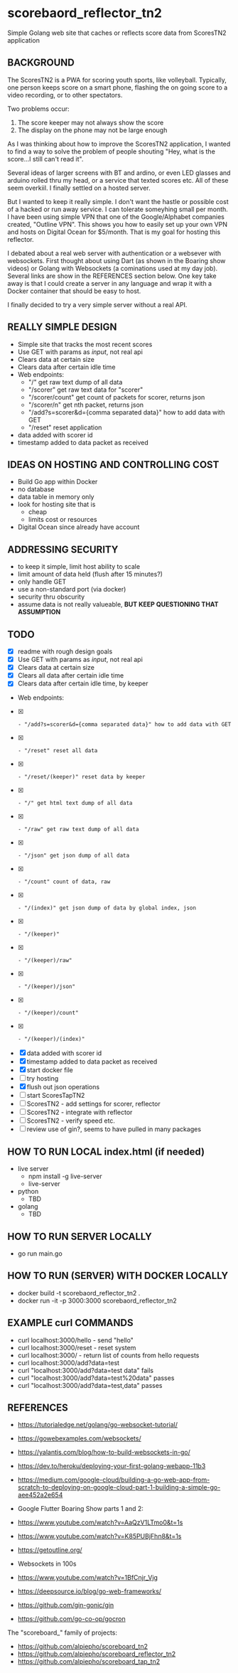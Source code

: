 # scorebaord_reflector_tn2
Simple Golang web site that caches or reflects score data from ScoresTN2 application

## BACKGROUND

The ScoresTN2 is a PWA for scoring youth sports, like volleyball.  Typically, one person keeps score on a smart phone, flashing the on going score to a video recording, or to other spectators.

Two problems occur:
1. The score keeper may not always show the score
2. The display on the phone may not be large enough

As I was thinking about how to improve the ScoresTN2 application, I wanted to find a way to solve the problem of people shouting "Hey, what is the score...I still can't read it".

Several ideas of larger screens with BT and ardino, or even LED glasses and arduino rolled thru my head, or a service that texted scores etc.  All of these seem overkiil.  I finally settled on a hosted server.

But I wanted to keep it really simple.  I don't want the hastle or possible cost of a hacked or run away service.  I can tolerate someyhing small per month.  I have been using simple VPN that one of the Google/Alphabet companies created, "Outline VPN".  This shows you how to easily set up your own VPN and hosts on Digital Ocean for $5/month.  That is my goal for hosting this reflector.

I debated about a real web server with authentication or a websever with websockets.  First thought about using Dart (as shown in the Boaring show videos) or Golang with Websockets (a cominations used at my day job).  Several links are show in the REFERENCES section below.  One key take away is that I could create a server in any language and wrap it with a Docker container that should be easy to host.

I finally decided to try a very simple server without a real API.


## REALLY SIMPLE DESIGN

- Simple site that tracks the most recent scores
- Use GET with params as *input*, not real api
- Clears data at certain size
- Clears data after certain idle time
- Web endpoints:
    - "/" get raw text dump of all data
    - "/scorer" get raw text data for "scorer"
    - "/scorer/count" get count of packets for scorer, returns json
    - "/scorer/n" get nth packet, returns json
    - "/add?s=scorer&d={comma separated data}" how to add data with GET
    - "/reset" reset application
- data added with scorer id
- timestamp added to data packet as received

## IDEAS ON HOSTING AND CONTROLLING COST

- Build Go app within Docker
- no database
- data table in memory only
- look for hosting site that is
    - cheap
    - limits cost or resources
- Digital Ocean since already have account

## ADDRESSING SECURITY

- to keep it simple, limit host ability to scale
- limit amount of data held (flush after 15 minutes?)
- only handle GET
- use a non-standard port (via docker)
- security thru obscurity
- assume data is not really valueable, **BUT KEEP QUESTIONING THAT ASSUMPTION**


## TODO
- [x] readme with rough design goals
- [x] Use GET with params as *input*, not real api
- [x] Clears data at certain size
- [x] Clears all data after certain idle time
- [x] Clears data after certain idle time, by keeper
- Web endpoints:
- [x]     - "/add?s=scorer&d={comma separated data}" how to add data with GET
- [x]     - "/reset" reset all data
- [x]     - "/reset/(keeper)" reset data by keeper
- [x]     - "/" get html text dump of all data
- [x]     - "/raw" get raw text dump of all data
- [x]     - "/json" get json dump of all data
- [x]     - "/count" count of data, raw
- [x]     - "/(index)" get json dump of data by global index, json
- [x]     - "/(keeper)"
- [x]     - "/(keeper)/raw"
- [x]     - "/(keeper)/json"
- [x]     - "/(keeper)/count"
- [x]     - "/(keeper)/(index)"
- [x] data added with scorer id
- [x] timestamp added to data packet as received
- [x] start docker file
- [ ] try hosting
- [x] flush out json operations
- [ ] start ScoresTapTN2
- [ ] ScoresTN2 - add settings for scorer, reflector
- [ ] ScoresTN2 - integrate with reflector
- [ ] ScoresTN2 - verify speed etc.
- [ ] review use of gin?, seems to have pulled in many packages

## HOW TO RUN LOCAL index.html (if needed)

- live server
    - npm install -g live-server
    - live-server
- python
    - TBD
- golang
    - TBD



## HOW TO RUN SERVER LOCALLY

- go run main.go


## HOW TO RUN (SERVER) WITH DOCKER LOCALLY

- docker build -t scorebaord_reflector_tn2 .
- docker run -it -p 3000:3000 scorebaord_reflector_tn2


## EXAMPLE curl COMMANDS

- curl localhost:3000/hello  - send "hello" 
- curl localhost:3000/reset  - reset system    
- curl localhost:3000/       - return list of counts from hello requests    
- curl localhost:3000/add?data=test
- curl "localhost:3000/add?data=test data"  fails
- curl "localhost:3000/add?data=test%20data"  passes
- curl "localhost:3000/add?data=test,data"  passes

## REFERENCES

- https://tutorialedge.net/golang/go-websocket-tutorial/
- https://gowebexamples.com/websockets/
- https://yalantis.com/blog/how-to-build-websockets-in-go/
- https://dev.to/heroku/deploying-your-first-golang-webapp-11b3
- https://medium.com/google-cloud/building-a-go-web-app-from-scratch-to-deploying-on-google-cloud-part-1-building-a-simple-go-aee452a2e654
- Google Flutter Boaring Show parts 1 and 2:
- https://www.youtube.com/watch?v=AaQzV1LTmo0&t=1s
- https://www.youtube.com/watch?v=K85PUBjFhn8&t=1s
- https://getoutline.org/
- Websockets in 100s
- https://www.youtube.com/watch?v=1BfCnjr_Vjg

- https://deepsource.io/blog/go-web-frameworks/
- https://github.com/gin-gonic/gin
- https://github.com/go-co-op/gocron

The "scoreboard_" family of projects:
- https://github.com/alpiepho/scoreboard_tn2
- https://github.com/alpiepho/scoreboard_reflector_tn2
- https://github.com/alpiepho/scoreboard_tap_tn2

